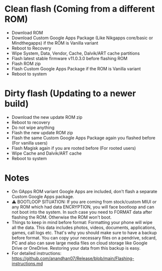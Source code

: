 # Clean flash (Coming from a different ROM)
- Download ROM
- Download Custom Google Apps Package (Like Nikgapps core/basic or Mindthegapps) if the ROM is Vanilla variant
- Reboot to Recovery
- Wipe System, Data, Vendor, Cache, Dalvik/ART cache partitions
- Flash latest stable firmware v11.0.3.0 before flashing ROM
- Flash ROM zip
- Flash Custom Google Apps Package if the ROM is Vanilla variant
- Reboot to system

# Dirty flash (Updating to a newer build)
- Download the new update ROM zip
- Reboot to recovery
- Do not wipe anything
- Flash the new update ROM zip
- Flash the same Custom Google Apps Package again you flashed before (For vanilla users)
- Flash Magisk again if you are rooted before (For rooted users)
- Wipe Cache and Dalvik/ART cache
- Reboot to system

# Notes
- On GApps ROM variant Google Apps are included, don't flash a separate Custom Google Apps package.
- ⚠️ BOOTLOOP SITUATION: If you are coming from stock/custom MIUI or any ROM which had data ENCRYPTION, you will face bootloop and can not boot into the system. In such case you need to FORMAT data after flashing the ROM. Otherwise the ROM won't boot.
- Things to keep in mind before format: Formatting your phone will wipe all the data. This data includes photos, videos, documents, applications, games, call logs etc. That's why you should make sure to have a backup before format. You can copy your necessary files on a pendrive, sdcard, PC and also can save large media files on cloud storage like Google Drive or OneDrive. Restoring your data from this backup is easy.
- For detailed instructions: https://github.com/anandhan07/Release/blob/main/Flashing-instructions.md
